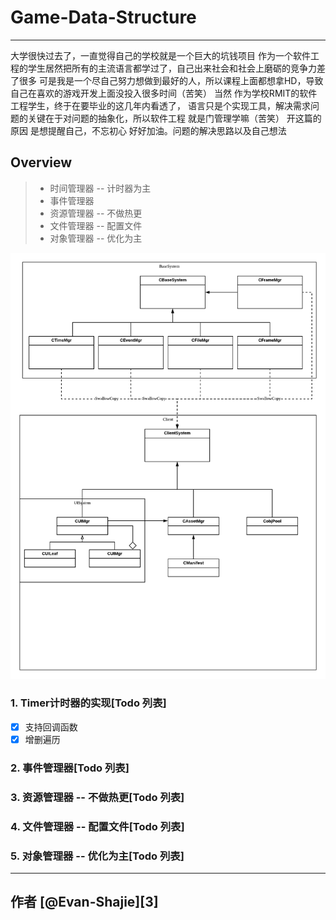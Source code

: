 # Game-Data-Structure
 ------
 大学很快过去了，一直觉得自己的学校就是一个巨大的坑钱项目
 作为一个软件工程的学生居然把所有的主流语言都学过了，自己出来社会和社会上磨砺的竞争力差了很多
 可是我是一个尽自己努力想做到最好的人，所以课程上面都想拿HD，导致自己在喜欢的游戏开发上面没投入很多时间（苦笑）
 当然 作为学校RMIT的软件工程学生，终于在要毕业的这几年内看透了，
 语言只是个实现工具，解决需求问题的关键在于对问题的抽象化，所以软件工程 就是门管理学嘛（苦笑）
 开这篇的原因 是想提醒自己，不忘初心 好好加油。问题的解决思路以及自己想法
## Overview 
> * 时间管理器 -- 计时器为主
> * 事件管理器
> * 资源管理器 -- 不做热更
> * 文件管理器 -- 配置文件
> * 对象管理器 -- 优化为主

![OverView-Diagram](https://github.com/shajieChen/Game-Data-Structure/blob/master/ClassGraph/BaseSystem.png) 

### 1. Timer计时器的实现[Todo 列表]
- [x] 支持回调函数
- [x] 增删遍历
### 2. 事件管理器[Todo 列表]
### 3. 资源管理器 -- 不做热更[Todo 列表]
### 4. 文件管理器 -- 配置文件[Todo 列表]
### 5. 对象管理器 -- 优化为主[Todo 列表]


------
作者 [@Evan-Shajie][3]      
------